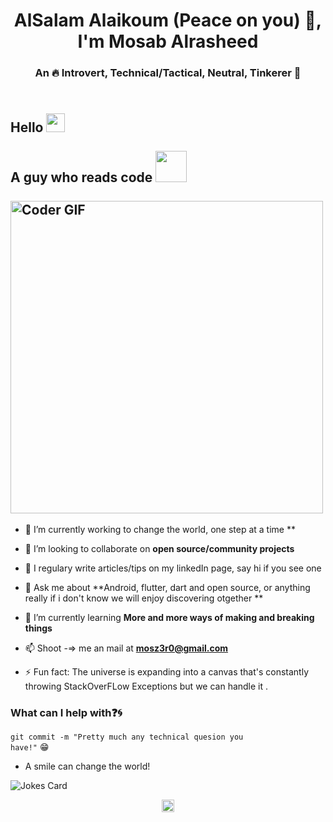 <!--
**mosabalrsaheed/mosabalrsaheed** is a ✨ _special_ ✨ repository because its `README.md` (this file) appears on your GitHub profile.

Here are some ideas to get you started:

- 🔭 I’m currently working on ...
- 🌱 I’m currently learning ...
- 👯 I’m looking to collaborate on ...
- 🤔 I’m looking for help with ...
- 💬 Ask me about ...
- 📫 How to reach me: ...
- 😄 Pronouns: ...
- ⚡ Fun fact: ...
-->
<h1 align="center">AlSalam Alaikoum (Peace on you) 👋, I'm Mosab Alrasheed</h1>
<h3 align="center">An 🔥 Introvert, Technical/Tactical, Neutral, Tinkerer 🌟</h3>
<h2 align="left">
 <abc>
  <br>Hello  <img src="https://user-images.githubusercontent.com/42378118/110234147-e3259600-7f4e-11eb-95be-0c4047144dea.gif" width="30"><br>
  <br> A guy who reads code <img src="https://avatars.githubusercontent.com/u/11941555?v=4" width="50"><br>
  <br>
    <img src="https://media.giphy.com/media/SWoSkN6DxTszqIKEqv/giphy.gif" alt="Coder GIF" width="500">
 </abc>
</h2>

- 🔭 I’m currently working to change the world, one step at a time **

- 👯 I’m looking to collaborate on **open source/community projects**

- 📝 I regulary write articles/tips on my linkedIn page, say hi if you see one 

- 💬 Ask me about **Android, flutter, dart and open source, or anything really if i don't know we will enjoy discovering otgether **

- 🌱 I’m currently learning **More and more ways of making and breaking things**

- 📫 Shoot -=> me an mail at **mosz3r0@gmail.com**

- ⚡ Fun fact: The universe is expanding into a canvas that's constantly throwing StackOverFLow Exceptions but we can handle it .

### What can I help with:question::cyclone:
<code>git commit -m "Pretty much any technical quesion you have!"</code> :grin:

- A smile can change the world!

![Jokes Card](https://readme-jokes.vercel.app/api)
<p align="center"> 
<a href="https://linkedin.com/in/mosabalrasheed" target="blank"><img align="center" src="https://cdn.jsdelivr.net/npm/simple-icons@3.0.1/icons/linkedin.svg" alt="mosab" height="20" width="20" /></a>

</p>


